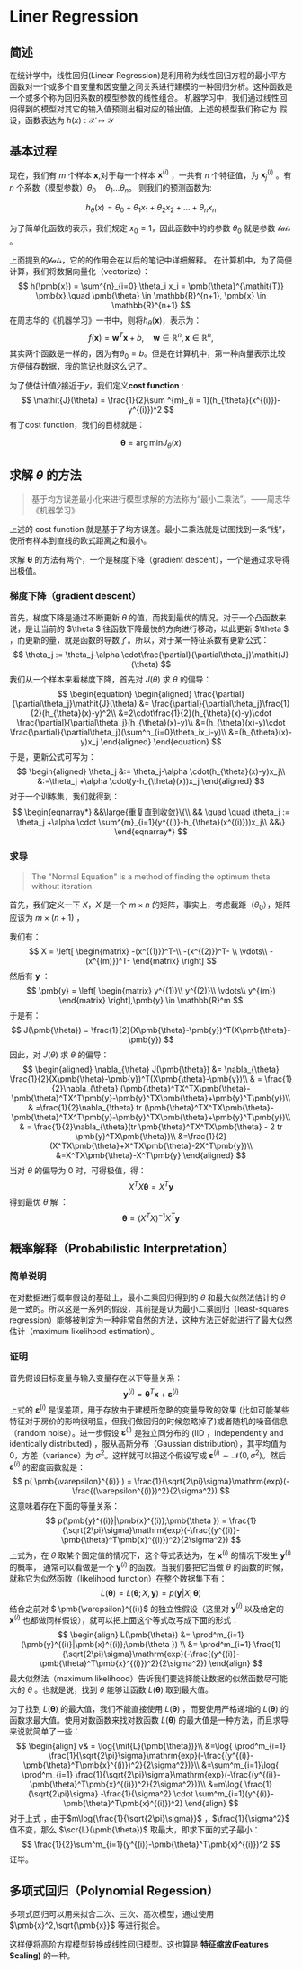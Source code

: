 # Liner Regression
## 简述
在统计学中，线性回归(Linear Regression)是利用称为线性回归方程的最小平方函数对一个或多个自变量和因变量之间关系进行建模的一种回归分析。这种函数是一个或多个称为回归系数的模型参数的线性组合。
机器学习中，我们通过线性回归得到的模型对其它的输入值预测出相对应的输出值。上述的模型我们称它为 假设，函数表达为 $h(x):\mathcal{X}\mapsto\mathcal{Y}$

## 基本过程
现在，我们有 $m$ 个样本 $\pmb{x}$,对于每一个样本 $\pmb{x}^{(i)}$ ，一共有 $n$ 个特征值，为 $\pmb{x}^{(i)}_{j}$ 。有 $n$ 个系数（模型参数）$\theta_0\quad\theta_1\dots\theta_n$。
则我们的预测函数为:

$$
h_{\theta}(x) = \theta_0 +\theta_1 x_1+\theta_2 x_2 +\dots+\theta_n x_n
$$

为了简单化函数的表示，我们规定 $x_0 = 1$，因此函数中的的参数 $\theta_0$ 就是参数 $\mathcal{bais}$ 。

上面提到的$\mathcal{bais}$，它的的作用会在以后的笔记中详细解释。
在计算机中，为了简便计算，我们将数据向量化（vectorize）：
$$
h(\pmb{x}) = \sum^{n}_{i=0} \theta_i x_i = \pmb{\theta}^{\mathit{T}} \pmb{x},\quad \pmb{\theta} \in \mathbb{R}^{n+1}, \pmb{x} \in \mathbb{R}^{n+1}
$$
在周志华的《机器学习》一书中，则将$h_{\theta}(\pmb{x})$，表示为：
$$
f(\pmb{x})=\pmb{w}^T\pmb{x}+b,\quad \pmb{w}\in \mathbb{R}^n,\pmb{x}\in \mathbb{R}^n,
$$
其实两个函数是一样的，因为有$\theta_0 = b$。但是在计算机中，第一种向量表示比较方便储存数据，我的笔记也就这么记了。

为了使估计值$\hat{y}$接近于$y$，我们定义**cost function** :
$$
\mathit{J}(\theta) = \frac{1}{2}\sum ^{m}_{i = 1}(h_{\theta}(x^{(i)})-y^{(i)})^2
$$
有了cost function，我们的目标就是：

$$
\DeclareMathOperator*{\argmin}{arg\,min} 
\pmb{\theta} = \mathop{\argmin}_{}{\mathit{J}_{\theta}(x)}
$$

## 求解 $\theta$ 的方法

> 基于均方误差最小化来进行模型求解的方法称为“最小二乘法”。——周志华《机器学习》

上述的 cost function 就是基于了均方误差。最小二乘法就是试图找到一条“线”，使所有样本到直线的欧式距离之和最小。

求解 $\pmb{\theta}$ 的方法有两个，一个是梯度下降（gradient descent），一个是通过求导得出极值。

### 梯度下降（gradient descent） 

首先，梯度下降是通过不断更新 $\theta$ 的值，而找到最优的情况。对于一个凸函数来说，是让当前的 $\theta $ 往函数下降最快的方向进行移动，以此更新 $\theta $ ，而更新的量，就是函数的导数了。所以，对于某一特征系数有更新公式：
$$
\theta_j := \theta_j-\alpha \cdot\frac{\partial}{\partial\theta_j}\mathit{J}(\theta)
$$
我们从一个样本来看梯度下降，首先对 $\mathit{J}(\theta)$ 求 $\theta$ 的偏导：
$$
\begin{equation}
\begin{aligned}
\frac{\partial}{\partial\theta_j}\mathit{J}(\theta) &= \frac{\partial}{\partial\theta_j}\frac{1}{2}(h_{\theta}(x)-y)^2\\
&=2\cdot\frac{1}{2}(h_{\theta}(x)-y)\cdot \frac{\partial}{\partial\theta_j}(h_{\theta}(x)-y)\\
&=(h_{\theta}(x)-y)\cdot \frac{\partial}{\partial\theta_j}(\sum^n_{i=0}\theta_ix_i-y)\\
&=(h_{\theta}(x)-y)x_j
\end{aligned} 
\end{equation}
$$
于是，更新公式可写为：
$$
\begin{aligned}
\theta_j &:= \theta_j-\alpha \cdot(h_{\theta}(x)-y)x_j\\
&:=\theta_j +\alpha \cdot(y-h_{\theta}(x))x_j
\end{aligned}
$$
对于一个训练集，我们就得到：
$$
\begin{eqnarray*}
&&\large{重复直到收敛}\{\\
&& \quad \quad \theta_j := \theta_j +\alpha \cdot \sum^{m}_{i=1}(y^{(i)}-h_{\theta}(x^{(i)}))x_j\\
 &&\}
\end{eqnarray*}
$$

### 求导

>   The "Normal Equation" is a method of finding the optimum theta without iteration.

首先，我们定义一下 $X$，$X$ 是一个 $m \times n$ 的矩阵，事实上，考虑截距（$\theta_0$），矩阵应该为  $m \times (n+1)$ ，

我们有：
$$
X = \left[
 \begin{matrix}
-(x^{(1)})^T-\\
-(x^{(2)})^T- \\
\vdots\\
-(x^{(m)})^T- 
  \end{matrix}
  \right]
$$
然后有 $\pmb{y}$  ：
$$
\pmb{y} = \left[
 \begin{matrix}
y^{(1)}\\
y^{(2)}\\
\vdots\\
y^{(m})
  \end{matrix}
  \right],\pmb{y} \in \mathbb{R}^m
$$
于是有：
$$
J(\pmb{\theta}) = \frac{1}{2}(X\pmb{\theta}-\pmb{y})^T(X\pmb{\theta}-\pmb{y})
$$
因此，对 $\mathit{J}(\theta)$ 求 $\theta$ 的偏导：
$$
\begin{aligned}
\nabla_{\theta} J(\pmb{\theta}) &= \nabla_{\theta} \frac{1}{2}(X\pmb{\theta}-\pmb{y})^T(X\pmb{\theta}-\pmb{y})\\
& = \frac{1}{2}\nabla_{\theta} (\pmb{\theta}^TX^TX\pmb{\theta}-\pmb{\theta}^TX^T\pmb{y}-\pmb{y}^TX\pmb{\theta}+\pmb{y}^T\pmb{y})\\
& =\frac{1}{2}\nabla_{\theta} tr (\pmb{\theta}^TX^TX\pmb{\theta}-\pmb{\theta}^TX^T\pmb{y}-\pmb{y}^TX\pmb{\theta}+\pmb{y}^T\pmb{y})\\
& =  \frac{1}{2}\nabla_{\theta}(tr \pmb{\theta}^TX^TX\pmb{\theta} - 2 tr \pmb{y}^TX\pmb{\theta})\\
&=\frac{1}{2} (X^TX\pmb{\theta}+X^TX\pmb{\theta}-2X^T\pmb{y})\\
&=X^TX\pmb{\theta}-X^T\pmb{y}
\end{aligned}
$$
当对 $\theta$ 的偏导为 $0$ 时，可得极值，得：
$$
X^TX\pmb{\theta} = X^T\pmb{y}
$$
得到最优 $\theta$ 解 ：
$$
\pmb{\theta} = (X^TX)^{-1}X^T\pmb{y}
$$

## 概率解释（Probabilistic Interpretation）

### 简单说明

在对数据进行概率假设的基础上，最小二乘回归得到的 $\theta$ 和最大似然法估计的 $\theta$ 是一致的。所以这是一系列的假设，其前提是认为最小二乘回归（least-squares regression）能够被判定为一种非常自然的方法，这种方法正好就进行了最大似然估计（maximum likelihood estimation）。

### 证明

首先假设目标变量与输入变量存在以下等量关系：
$$
\pmb{y}^{(i)}  = \pmb{\theta}^T\pmb{x}+ \pmb{\varepsilon}^{(i)}
$$
上式的 $\pmb{\varepsilon}^{(i)}$ 是误差项，用于存放由于建模所忽略的变量导致的效果 (比如可能某些特征对于房价的影响很明显，但我们做回归的时候忽略掉了)或者随机的噪音信息（random noise）。进一步假设 $\pmb{\varepsilon}^{(i)}$ 是独立同分布的 (IID ，independently and identically distributed) ，服从高斯分布（Gaussian distribution），其平均值为 $0$，方差（variance）为 $\sigma^2$。这样就可以把这个假设写成 $\pmb{\varepsilon}^{(i)} \sim \mathcal{N}(0,\sigma^2)$。然后 $\pmb{\varepsilon}^{(i)}$ 的密度函数就是：
$$
p(  \pmb{\varepsilon}^{(i)} ) = \frac{1}{\sqrt{2\pi}\sigma}\mathrm{exp}(-\frac{(\varepsilon^{(i)})^2}{2\sigma^2})
$$
这意味着存在下面的等量关系：
$$
p(\pmb{y}^{(i)}|\pmb{x}^{(i)};\pmb{\theta }) = \frac{1}{\sqrt{2\pi}\sigma}\mathrm{exp}(-\frac{(y^{(i)}-\pmb{\theta}^T\pmb{x}^{(i)})^2}{2\sigma^2})
$$
上式为，在 $\theta$ 取某个固定值的情况下，这个等式表达为，在 $\pmb{x}^{(i)}$ 的情况下发生 $\pmb{y}^{(i)}$ 的概率， 通常可以看做是一个 $\pmb{y}^{(i)}$ 的函数。当我们要把它当做 $\theta$ 的函数的时候，就称它为似然函数（likelihood function）在整个数据集下有：
$$
L(\pmb{\theta}) = L(\pmb{\theta};X,\pmb{y}) = p(\pmb{y}|X;\pmb{\theta })
$$
结合之前对 $ \pmb{\varepsilon}^{(i)}$ 的独立性假设（这里对 $\pmb{y}^{(i)}$ 以及给定的 $\pmb{x}^{(i)}$ 也都做同样假设），就可以把上面这个等式改写成下面的形式： 
$$
\begin{align}
L(\pmb{\theta}) &= \prod^m_{i=1}(\pmb{y}^{(i)}|\pmb{x}^{(i)};\pmb{\theta }) \\
&= \prod^m_{i=1} \frac{1}{\sqrt{2\pi}\sigma}\mathrm{exp}(-\frac{(y^{(i)}-\pmb{\theta}^T\pmb{x}^{(i)})^2}{2\sigma^2})
\end{align}
$$
最大似然法（maximum likelihood）告诉我们要选择能让数据的似然函数尽可能大的 $\theta$ 。也就是说，找到  $\theta$ 能够让函数 $L(\pmb{\theta})$ 取到最大值。

为了找到 $L(\pmb{\theta})$ 的最大值，我们不能直接使用 $L(\pmb{\theta})$ ，而要使用严格递增的 $L(\pmb{\theta})$ 的函数求最大值。使用对数函数来找对数函数 $L(\pmb{\theta})$ 的最大值是一种方法，而且求导来说就简单了一些：
$$
\begin{align}
v& = \log{\mit{L}(\pmb{\theta})}\\
&=\log{ \prod^m_{i=1} \frac{1}{\sqrt{2\pi}\sigma}\mathrm{exp}(-\frac{(y^{(i)}-\pmb{\theta}^T\pmb{x}^{(i)})^2}{2\sigma^2})}\\
&=\sum^m_{i=1}\log{ \prod^m_{i=1} \frac{1}{\sqrt{2\pi}\sigma}\mathrm{exp}(-\frac{(y^{(i)}-\pmb{\theta}^T\pmb{x}^{(i)})^2}{2\sigma^2})}\\
&=m\log{ \frac{1}{\sqrt{2\pi}\sigma} -\frac{1}{\sigma^2} \cdot \sum^m_{i=1}(y^{(i)}-\pmb{\theta}^T\pmb{x}^{(i)})^2}
\end{align}
$$
对于上式 ，由于$m\log{\frac{1}{\sqrt{2\pi}\sigma}}$ ，$\frac{1}{\sigma^2}$ 值不变，那么 $\scr{L}(\pmb{\theta})$ 取最大，即求下面的式子最小：
$$
\frac{1}{2}\sum^m_{i=1}(y^{(i)}-\pmb{\theta}^T\pmb{x}^{(i)})^2
$$
证毕。

## 多项式回归（Polynomial Regession）

多项式回归可以用来拟合二次、三次、高次模型，通过使用 $\pmb{x}^2,\sqrt{\pmb{x}}$ 等进行拟合。 

这样便将高阶方程模型转换成线性回归模型。这也算是 **特征缩放(Features Scaling)** 的一种。

